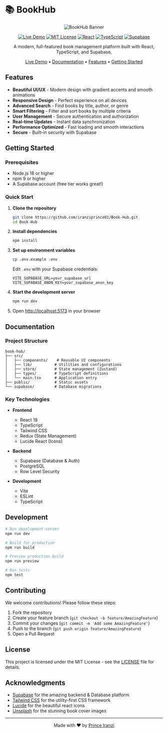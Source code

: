 # 📚 BookHub

<div align="center">

   ![BookHub Banner](https://images.unsplash.com/photo-1507842217343-583bb7270b66?auto=format&fit=crop&w=2000&q=80)
   
   [![Live Demo](https://img.shields.io/badge/Live-Demo-brightgreen.svg)](https://book-hub-alu.netlify.app)
   [![MIT License](https://img.shields.io/badge/License-MIT-blue.svg)](https://opensource.org/license/mit)
   [![React](https://img.shields.io/badge/React-18-blue.svg)](https://reactjs.org/)
   [![TypeScript](https://img.shields.io/badge/TypeScript-5.0-blue.svg)](https://www.typescriptlang.org/)
   [![Supabase](https://img.shields.io/badge/Supabase-2.0-green.svg)](https://supabase.com/)
   
   A modern, full-featured book management platform built with React, TypeScript, and Supabase.
   
   [Live Demo](https://bookhub.netlify.app) • [Documentation](#documentation) • [Features](#features) • [Getting Started](#getting-started)

</div>

## Features

- **Beautiful UI/UX** - Modern design with gradient accents and smooth animations
- **Responsive Design** - Perfect experience on all devices
- **Advanced Search** - Find books by title, author, or genre
- **Smart Filtering** - Filter and sort books by multiple criteria
- **User Management** - Secure authentication and authorization
- **Real-time Updates** - Instant data synchronization
- **Performance Optimized** - Fast loading and smooth interactions
- **Secure** - Built-in security with Supabase

## Getting Started

### Prerequisites

- Node.js 18 or higher
- npm 9 or higher
- A Supabase account (free tier works great!)

### Quick Start

1. **Clone the repository**

   ```bash
   git clone https://github.com/iranziprince01/Book-Hub.git
   cd Book-Hub
   ```

2. **Install dependencies**

   ```bash
   npm install
   ```

3. **Set up environment variables**

   ```bash
   cp .env.example .env
   ```

   Edit `.env` with your Supabase credentials:

   ```env
   VITE_SUPABASE_URL=your_supabase_url
   VITE_SUPABASE_ANON_KEY=your_supabase_anon_key
   ```

4. **Start the development server**

   ```bash
   npm run dev
   ```

5. Open [http://localhost:5173](http://localhost:5173) in your browser

## Documentation

### Project Structure

```
book-hub/
├── src/
│   ├── components/    # Reusable UI components
│   ├── lib/          # Utilities and configurations
│   ├── store/        # State management (Zustand)
│   ├── types/        # TypeScript definitions
│   └── main.tsx      # Application entry
├── public/           # Static assets
└── supabase/         # Database migrations
```

### Key Technologies

- **Frontend**

  - React 18
  - TypeScript
  - Tailwind CSS
  - Redux (State Management)
  - Lucide React (Icons)

- **Backend**

  - Supabase (Database & Auth)
  - PostgreSQL
  - Row Level Security

- **Development**
  - Vite
  - ESLint
  - TypeScript

## Development

```bash
# Run development server
npm run dev

# Build for production
npm run build

# Preview production build
npm run preview

# Run tests
npm test
```

## Contributing

We welcome contributions! Please follow these steps:

1. Fork the repository
2. Create your feature branch (`git checkout -b feature/AmazingFeature`)
3. Commit your changes (`git commit -m 'Add some AmazingFeature'`)
4. Push to the branch (`git push origin feature/AmazingFeature`)
5. Open a Pull Request

## License

This project is licensed under the MIT License - see the [LICENSE](LICENSE) file for details.

## Acknowledgments

- [Supabase](https://supabase.com/) for the amazing backend & Database platform
- [Tailwind CSS](https://tailwindcss.com/) for the utility-first CSS framework
- [Lucide](https://lucide.dev/) for the beautiful react icons
- [Unsplash](https://unsplash.com/) for the stunning book cover images

---

<div align="center">

Made with ❤️ by [Prince Iranzi](https://github.com/iranziprince01)

</div>

